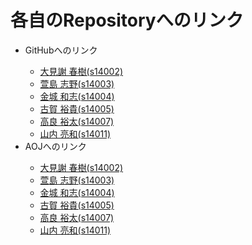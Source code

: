 # 各自のRepositoryへのリンク

<ul>
	<li>GitHubへのリンク</li>
	<ul>
		<li><a href='https://github.com/s14002/Prog.Lit.2016' target="_blank">大見謝 春樹(s14002)</a></li>
		<li><a href='https://github.com/s14003/Prog.Lit.2016' target="_blank">萱島 志野(s14003)</a></li>
		<li><a href='https://github.com/s14004/Prog.Lit.2016' target="_blank">金城 和志(s14004)</a></li>
		<li><a href='https://github.com/s14005/Prog.Lit.2016' target="_blank">古賀 裕貴(s14005)</a></li>
		<li><a href='https://github.com/s14007/Prog.Lit.2016' target="_blank">高良 裕太(s14007)</a></li>
		<li><a href='https://github.com/s14011/Prog.Lit.2016' target="_blank">山内 亮和(s14011)</a></li>
	</ul>
	<li>AOJへのリンク</li>
	<ul>
		<li><a href='http://judge.u-aizu.ac.jp/onlinejudge/manager.jsp?uid=s14002' target="_blank">大見謝 春樹(s14002)</a></li>
		<li><a href='http://judge.u-aizu.ac.jp/onlinejudge/manager.jsp?uid=s14003' target="_blank">萱島 志野(s14003)</a></li>
		<li><a href='http://judge.u-aizu.ac.jp/onlinejudge/manager.jsp?uid=basabasa' target="_blank">金城 和志(s14004)</a></li>
		<li><a href='http://judge.u-aizu.ac.jp/onlinejudge/manager.jsp?uid=s14005' target="_blank">古賀 裕貴(s14005)</a></li>
		<li><a href='http://judge.u-aizu.ac.jp/onlinejudge/manager.jsp?uid=s14007' target="_blank">高良 裕太(s14007)</a></li>
		<li><a href='http://judge.u-aizu.ac.jp/onlinejudge/manager.jsp?uid=s14011' target="_blank">山内 亮和(s14011)</a></li>
	</ul>
</ul>